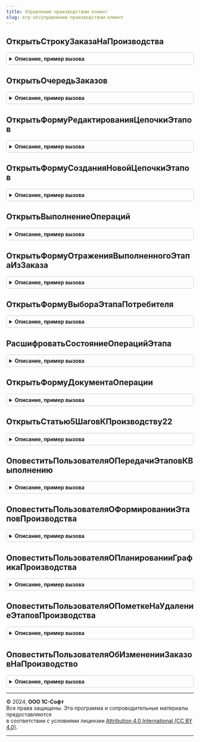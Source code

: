 ```yaml
---
title: Управление производством клиент
slug: erp-uh/управление-производством-клиент
---
```



## ОткрытьСтрокуЗаказаНаПроизводства
<details style="margin: 1em 0; padding: 0.5em; border: 1px solid #ccc; border-radius: 6px;">

<summary style="font-weight: bold; cursor: pointer;">Описание, пример вызова</summary>

```bsl

// Открывает заказ на производство с выделением строки продукции
//
// Параметры:
//  Заказ		 - ДокументСсылка.ЗаказНаПроизводство2_2 - заказ на производство
//  ДанныеСтроки - см. УправлениеПроизводствомКлиентСервер.СтруктураПродукцииЗаказа
//  Форма		 - ФормаКлиентскогоПриложения						 - форма из которой выполняется переход.
//
Процедура ОткрытьСтрокуЗаказаНаПроизводства(Заказ, ДанныеСтроки, Форма) Экспорт
```

Пример вызова
```bsl
УправлениеПроизводствомКлиент.ОткрытьСтрокуЗаказаНаПроизводства(Заказ, ДанныеСтроки, Форма) 
```
</details>

## ОткрытьОчередьЗаказов
<details style="margin: 1em 0; padding: 0.5em; border: 1px solid #ccc; border-radius: 6px;">

<summary style="font-weight: bold; cursor: pointer;">Описание, пример вызова</summary>

```bsl

// Открывает очередь заказов
//
// Параметры:
//  СтруктураОтборов - Структура							 - устанавливаемые отборы
//  ТекущаяСтрока	 - ДокументСсылка.ЗаказНаПроизводство2_2 - заказ на производство
//  Форма			 - ФормаКлиентскогоПриложения						 - форма из которой выполняется переход.
//
Процедура ОткрытьОчередьЗаказов(СтруктураОтборов = Неопределено, ТекущаяСтрока = Неопределено, Форма = Неопределено) Экспорт
```

Пример вызова
```bsl
УправлениеПроизводствомКлиент.ОткрытьОчередьЗаказов(СтруктураОтборов, ТекущаяСтрока, Форма);
```
</details>

## ОткрытьФормуРедактированияЦепочкиЭтапов
<details style="margin: 1em 0; padding: 0.5em; border: 1px solid #ccc; border-radius: 6px;">

<summary style="font-weight: bold; cursor: pointer;">Описание, пример вызова</summary>

```bsl

// Открывает форму редактирования цепочки этапов
//
// Параметры:
//  Распоряжение		 - ДокументСсылка.ЗаказНаПроизводство2_2 - заказ на производство
//  ПартияПроизводства	 - СправочникСсылка.ПартииПроизводства	 - партия производства
//  Продукция			 - Массив								 - массив структур, определяющих перечень дефицита продукции.
//  Форма				 - ФормаКлиентскогоПриложения						 - форма (владелец)
//
Процедура ОткрытьФормуРедактированияЦепочкиЭтапов(Распоряжение, ПартияПроизводства, Продукция = Неопределено, Форма = Неопределено) Экспорт
```

Пример вызова
```bsl
УправлениеПроизводствомКлиент.ОткрытьФормуРедактированияЦепочкиЭтапов(Распоряжение, ПартияПроизводства, Продукция, Форма);
```
</details>

## ОткрытьФормуСозданияНовойЦепочкиЭтапов
<details style="margin: 1em 0; padding: 0.5em; border: 1px solid #ccc; border-radius: 6px;">

<summary style="font-weight: bold; cursor: pointer;">Описание, пример вызова</summary>

```bsl

// Открывает форму создания новой цепочки этапов
//
// Параметры:
//  Распоряжение				 - ДокументСсылка.ЗаказНаПроизводство2_2			 - заказ на производство.
//  ТипПроизводственногоПроцесса - ПеречислениеСсылка.ТипыПроизводственныхПроцессов	 - тип производственного процесса.
//  Назначение					 - СправочникСсылка.Назначения						 - назначение продукции заказа.
//  Продукция					 - Массив											 - массив структур, определяющих перечень дефицита продукции.
//  Форма						 - ФормаКлиентскогоПриложения									 - форма (владелец).
//
Процедура ОткрытьФормуСозданияНовойЦепочкиЭтапов(Распоряжение, Экспорт
```

Пример вызова
```bsl
УправлениеПроизводствомКлиент.ОткрытьФормуСозданияНовойЦепочкиЭтапов(Распоряжение, );
```
</details>

## ОткрытьВыполнениеОпераций
<details style="margin: 1em 0; padding: 0.5em; border: 1px solid #ccc; border-radius: 6px;">

<summary style="font-weight: bold; cursor: pointer;">Описание, пример вызова</summary>

```bsl

// Открывает рабочее место "Выполнение операций" с отбором по этапу производства
//
// Параметры:
//  Этап	 - ДокументСсылка.ЭтапПроизводства2_2, Массив	 - этап или список этапов
//  Форма	 - ФормаКлиентскогоПриложения								 - форма из которой выполняется переход.
//
Процедура ОткрытьВыполнениеОпераций(Этап, Форма) Экспорт
```

Пример вызова
```bsl
УправлениеПроизводствомКлиент.ОткрытьВыполнениеОпераций(Этап, Форма) 
```
</details>

## ОткрытьФормуОтраженияВыполненногоЭтапаИзЗаказа
<details style="margin: 1em 0; padding: 0.5em; border: 1px solid #ccc; border-radius: 6px;">

<summary style="font-weight: bold; cursor: pointer;">Описание, пример вызова</summary>

```bsl

// Открывает упрощенную форму отражения выполненного этапа производства
//
// Параметры:
//  ЗаказОбъект  - ДанныеФормыСтруктура	 - заказ на производство, содержит:
//                  * Ссылка                                     - ДокументСсылка.ЗаказНаПроизводство2_2 -
//                  * НазначениеПродукция                        - СправочникСсылка.Назначения -
//                  * ПартияПроизводства                         - СправочникСсылка.ПартииПроизводства -
//                  * СпособРаспределенияЗатратНаВыходныеИзделия - ПеречислениеСсылка.СпособыРаспределенияЗатратНаВыходныеИзделия -
//  Форма       - ФормаКлиентскогоПриложения - форма из которой выполняется переход.
//
Процедура ОткрытьФормуОтраженияВыполненногоЭтапаИзЗаказа(ЗаказОбъект, Форма) Экспорт
```

Пример вызова
```bsl
УправлениеПроизводствомКлиент.ОткрытьФормуОтраженияВыполненногоЭтапаИзЗаказа(ЗаказОбъект, Форма) 
```
</details>

## ОткрытьФормуВыбораЭтапаПотребителя
<details style="margin: 1em 0; padding: 0.5em; border: 1px solid #ccc; border-radius: 6px;">

<summary style="font-weight: bold; cursor: pointer;">Описание, пример вызова</summary>

```bsl

// Открывает форму выбора этапа-потребителя
//
// Параметры:
//  Объект					 - ДокументОбъект.ЭтапПроизводства2_2	 - этап
//  ТекущаяСтрока			 - Структура							 - данные текущей строки
//  Владелец				 - ФормаКлиентскогоПриложения						 - форма или элемент управления в которой выполняется выбор
//  ОписаниеОповещения		 - ОписаниеОповещения					 - содержит описание процедуры, которая будет вызвана при закрытии формы
//
Процедура ОткрытьФормуВыбораЭтапаПотребителя(Объект, ТекущаяСтрока, Владелец, ОписаниеОповещения = Неопределено) Экспорт
```

Пример вызова
```bsl
УправлениеПроизводствомКлиент.ОткрытьФормуВыбораЭтапаПотребителя(Объект, ТекущаяСтрока, Владелец, ОписаниеОповещения);
```
</details>

## РасшифроватьСостояниеОперацийЭтапа
<details style="margin: 1em 0; padding: 0.5em; border: 1px solid #ccc; border-radius: 6px;">

<summary style="font-weight: bold; cursor: pointer;">Описание, пример вызова</summary>

```bsl

// Открывает форму, детализирующую состояние выполнения производственных операций этапа производства.
//
// Параметры:
//  Этап	  - ДокументСсылка.ЭтапПроизводства2_2 - этап.
//  Состояние - ПеречислениеСсылка.СостоянияОперацийЭтапаПроизводства - состояние выполнения операций.
//  Форма	  - ФормаКлиентскогоПриложения - владелец открываемой формы.
//
Процедура РасшифроватьСостояниеОперацийЭтапа(Этап, Состояние, Форма) Экспорт
```

Пример вызова
```bsl
УправлениеПроизводствомКлиент.РасшифроватьСостояниеОперацийЭтапа(Этап, Состояние, Форма) 
```
</details>

## ОткрытьФормуДокументаОперации
<details style="margin: 1em 0; padding: 0.5em; border: 1px solid #ccc; border-radius: 6px;">

<summary style="font-weight: bold; cursor: pointer;">Описание, пример вызова</summary>

```bsl

// Открывает форму документа операции с замером времени.
//
// Параметры:
// 	Ключ - ДокументСсылка.ПроизводственнаяОперация2_2 -
Процедура ОткрытьФормуДокументаОперации(Ключ) Экспорт
```

Пример вызова
```bsl
УправлениеПроизводствомКлиент.ОткрытьФормуДокументаОперации(Ключ) 
```
</details>

## ОткрытьСтатью5ШаговКПроизводству22
<details style="margin: 1em 0; padding: 0.5em; border: 1px solid #ccc; border-radius: 6px;">

<summary style="font-weight: bold; cursor: pointer;">Описание, пример вызова</summary>

```bsl

// Выполняет переход по ссылке на статью "5 шагов к производству версии 2.2"
//
Процедура ОткрытьСтатью5ШаговКПроизводству22() Экспорт
```

Пример вызова
```bsl
УправлениеПроизводствомКлиент.ОткрытьСтатью5ШаговКПроизводству22() 
```
</details>

## ОповеститьПользователяОПередачиЭтаповКВыполнению
<details style="margin: 1em 0; padding: 0.5em; border: 1px solid #ccc; border-radius: 6px;">

<summary style="font-weight: bold; cursor: pointer;">Описание, пример вызова</summary>

```bsl

// Оповещает пользователя о завершении процесса передачи этапов к выполнению.
//
// Параметры:
//  Результат	 - Структура			 - результат передачи этапов к выполнению
//  Источник	 - УникальныйИдентификатор	 - идентификатор формы, инициировавшей создание документов.
//
Процедура ОповеститьПользователяОПередачиЭтаповКВыполнению(Результат, Источник = Неопределено) Экспорт
```

Пример вызова
```bsl
УправлениеПроизводствомКлиент.ОповеститьПользователяОПередачиЭтаповКВыполнению(Результат, Источник);
```
</details>

## ОповеститьПользователяОФормированииЭтаповПроизводства
<details style="margin: 1em 0; padding: 0.5em; border: 1px solid #ccc; border-radius: 6px;">

<summary style="font-weight: bold; cursor: pointer;">Описание, пример вызова</summary>

```bsl

// Оповещает пользователя о завершении процесса создания этапов производства.
//
// Параметры:
//  РезультатФормирования	 - Структура - результат формирования этапов.
//  Источник				 - УникальныйИдентификатор - идентификатор формы, инициировавшей создание документов.
//
Процедура ОповеститьПользователяОФормированииЭтаповПроизводства(РезультатФормирования, Источник = Неопределено) Экспорт
```

Пример вызова
```bsl
УправлениеПроизводствомКлиент.ОповеститьПользователяОФормированииЭтаповПроизводства(РезультатФормирования, Источник);
```
</details>

## ОповеститьПользователяОПланированииГрафикаПроизводства
<details style="margin: 1em 0; padding: 0.5em; border: 1px solid #ccc; border-radius: 6px;">

<summary style="font-weight: bold; cursor: pointer;">Описание, пример вызова</summary>

```bsl

// Оповещает пользователя о завершении процесса планирования графика производства.
//
// Параметры:
//  Результат	 - Структура - результат планирования графика производства.
//  Источник	 - УникальныйИдентификатор	 - идентификатор формы, инициировавшей создание документов.
//
Процедура ОповеститьПользователяОПланированииГрафикаПроизводства(Результат, Источник = Неопределено) Экспорт
```

Пример вызова
```bsl
УправлениеПроизводствомКлиент.ОповеститьПользователяОПланированииГрафикаПроизводства(Результат, Источник);
```
</details>

## ОповеститьПользователяОПометкеНаУдалениеЭтаповПроизводства
<details style="margin: 1em 0; padding: 0.5em; border: 1px solid #ccc; border-radius: 6px;">

<summary style="font-weight: bold; cursor: pointer;">Описание, пример вызова</summary>

```bsl

// Оповещает пользователя о завершении процесса пометки на удаление этапов к выполнению.
//
// Параметры:
//  Результат - Структура - результат выполнения операции.
//
Процедура ОповеститьПользователяОПометкеНаУдалениеЭтаповПроизводства(Результат) Экспорт
```

Пример вызова
```bsl
УправлениеПроизводствомКлиент.ОповеститьПользователяОПометкеНаУдалениеЭтаповПроизводства(Результат) 
```
</details>

## ОповеститьПользователяОбИзмененииЗаказовНаПроизводство
<details style="margin: 1em 0; padding: 0.5em; border: 1px solid #ccc; border-radius: 6px;">

<summary style="font-weight: bold; cursor: pointer;">Описание, пример вызова</summary>

```bsl

// Оповещает пользователя об изменении заказа на производство.
//
// Параметры:
//  Результат	 - Структура				 - результат полного расчета (или отмены расчета) структуры заказа
//  Источник	 - УникальныйИдентификатор	 - идентификатор формы, инициировавшей создание документов.
//
Процедура ОповеститьПользователяОбИзмененииЗаказовНаПроизводство(Результат, Источник = Неопределено) Экспорт
```

Пример вызова
```bsl
УправлениеПроизводствомКлиент.ОповеститьПользователяОбИзмененииЗаказовНаПроизводство(Результат, Источник);
```
</details>

---

© 2024, **ООО 1С-Софт**  
Все права защищены. Эта программа и сопроводительные материалы предоставляются  
в соответствии с условиями лицензии [Attribution 4.0 International (CC BY 4.0)](https://creativecommons.org/licenses/by/4.0/legalcode).

---

